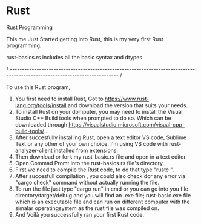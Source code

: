 # Rust
Rust Programming

This me Just Started getting into Rust, this is my very first Rust programming.

rust-basics.rs includes all the basic syntax and dtypes.

/ -------------------------------------------------------------------------------------------------------------------------- /

To use this Rust program, 

  1. You first need to install Rust, Got to https://www.rust-lang.org/tools/install and download the version that suits your needs.
  2. To install Rust on your domputer, you may need to install the Visual Studio C++ Build tools when prompted to do so. Which can be downloaded through https://visualstudio.microsoft.com/visual-cpp-build-tools/ .
  3. After succesfully installing Rust, open a text editor VS code, Sublime Text or any other of your own choice. I'm using VS code with rust-analyzer-client installed from extensions.
  4. Then download or fork my rust-basic.rs file and open in a text editor.
  5. Open Commad Promt into the rust-basics.rs file's directory.
  6. First we need to compile the Rust code, to do that type "rustc <given filename>".
  7. After succesfull compilation , you could also check dor any error via "cargo check" command without actually running the file.
  8. To run the file just type "cargo run" in cmd or you can go into you file directory/target/debug and you will find an .exe file; rust-basic.exe file which is an executable file and can run on different computer with the simalar operatingsystem as the rust file was compiled on.
  9. And Voilà you successfully ran your first Rust code.
